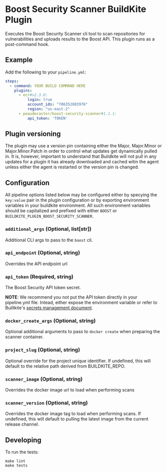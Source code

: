 # Boost Security Scanner BuildKite Plugin

Executes the Boost Security Scanner cli tool to scan repositories for
vulnerabilities and uploads results to the Boost API. This plugin
runs as a post-command hook.

## Example

Add the following to your `pipeline.yml`:

```yml
steps:
  - command: YOUR BUILD COMMAND HERE
    plugins:
      - ecr#v2.3.0:
          login: true
          account_ids: "706352083976"
          region: "us-east-2"
      - peaudecastor/boost-security-scanner#1.1.1:
          api_token: 'TOKEN'
```

## Plugin versioning

The plugin may use a version pin containing either the Major, Major.Minor or Major.Minor.Patch in order to control what updates get dynamically pulled in. It is, however, important to understand that Buildkite will not pull in any updates for a plugin it has already downloaded and cached witin the agent unless either the agent is restarted or the version pin is changed.

## Configuration

All pipeline options listed below may be configured either by specying the
`key:value` pair in the plugin configuration or by exporting environment
variables in your buildkite environment. All such environment variables should
be capitalized and prefixed with either `BOOST` or
`BUILDKITE_PLUGIN_BOOST_SECURITY_SCANNER`.

### `additional_args` (Optional, list[str])

Additional CLI args to pass to the `boost` cli.

### `api_endpoint` (Optional, string)

Overrides the API endpoint url

### `api_token` (Required, string)

The Boost Security API token secret.

**NOTE**: We recommend you not put the API token directly in your pipeline.yml
file. Intead, either expose the environment variable or refer to Builtkite's
[secrets management document](https://buildkite.com/docs/pipelines/secrets).

### `docker_create_args` (Optional, string)

Optional additional arguments to pass to `docker create` when preparing the
scanner container.

### `project_slug` (Optional, string)

Optional override for the project unique identifier. If undefined, this will
default to the relative path derived from BUILDKITE\_REPO.

### `scanner_image` (Optional, string)

Overrides the docker image url to load when performing scans

### `scanner_version` (Optional, string)

Overrides the docker image tag to load when performing scans. If undefined,
this will default to pulling the latest image from the current release channel.

## Developing

To run the tests:

```shell
make lint
make tests
```
